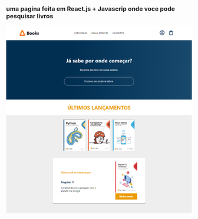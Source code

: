 <h3>uma pagina feita em React.js + Javascrip onde voce pode pesquisar livros </h3>

<img src="pagina.png">
